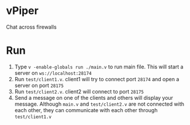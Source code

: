 # vPiper

Chat across firewalls

# Run
1. Type `v -enable-globals run ./main.v` to run main file. This will start a server on `ws://localhost:28174`
2. Run `test/client1.v`. client1 will try to connect port `28174` and open a server on port `28175`
3. Run `test/client2.v`. client2 will connect to port `28175`
4. Send a message on one of the clients and others will display your message.
Although `main.v` and `test/client2.v` are not connected with each other, they can communicate with each other through `test/client1.v`
